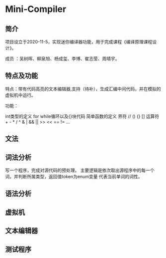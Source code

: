 # Mini-Compiler
## 简介 
项目设立于2020-11-5，实现迷你编译器功能，用于完成课程《编译原理课程设计》。

成员 ：吴树晖、柳泉旭、杨成玺、李博、崔志莹、周晴宇。
## 特点及功能
特点：带有代码高亮的文本编辑器,支持（待补），生成汇编中间代码，并在模拟的虚拟机中运行。

功能：

int类型的定义
for  while循环以及{}块代码
简单函数的定义
界符 //  ()  {} [] 
运算符 + - * / ^ & | && || >> << == != 
...
## 文法

## 词法分析
写一个程序，完成对源代码的预处理。
主要逻辑是依次取出源程序中的每一个词，并判断所属类型，返回值token为enum变量
代表当前单词的词性。

## 语法分析

## 虚拟机

## 文本编辑器

## 测试程序 

